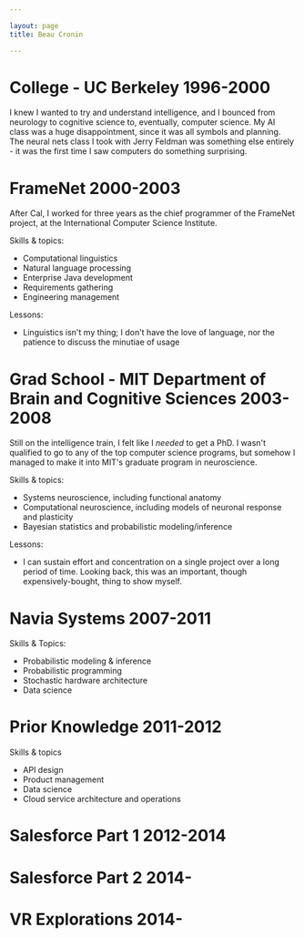 ```yaml
---

layout: page
title: Beau Cronin

---
```


# College - UC Berkeley 1996-2000

I knew I wanted to try and understand intelligence, and I bounced from neurology to cognitive science to, eventually, computer science. My AI class was a huge disappointment, since it was all symbols and planning. The neural nets class I took with Jerry Feldman was something else entirely - it was the first time I saw computers do something surprising.

# FrameNet 2000-2003

After Cal, I worked for three years as the chief programmer of the FrameNet project, at the International Computer Science Institute.

Skills & topics:
- Computational linguistics 
- Natural language processing
- Enterprise Java development
- Requirements gathering
- Engineering management

Lessons:
- Linguistics isn't my thing; I don't have the love of language, nor the patience to discuss the minutiae of usage

# Grad School - MIT Department of Brain and Cognitive Sciences 2003-2008

Still on the intelligence train, I felt like I _needed_ to get a PhD. I wasn't qualified to go to any of the top computer science programs, but somehow I managed to make it into MIT's graduate program in neuroscience.

Skills & topics:
- Systems neuroscience, including functional anatomy
- Computational neuroscience, including models of neuronal response and plasticity
- Bayesian statistics and probabilistic modeling/inference

Lessons:
- I can sustain effort and concentration on a single project over a long period of time. Looking back, this was an important, though expensively-bought, thing to show myself.

# Navia Systems 2007-2011

Skills & Topics:
- Probabilistic modeling & inference
- Probabilistic programming
- Stochastic hardware architecture
- Data science

# Prior Knowledge 2011-2012

Skills & topics
- API design
- Product management
- Data science
- Cloud service architecture and operations

# Salesforce Part 1 2012-2014

# Salesforce Part 2 2014-

# VR Explorations 2014-

